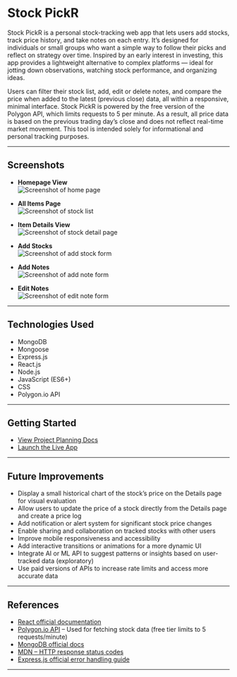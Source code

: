 # Stock PickR

Stock PickR is a personal stock-tracking web app that lets users add stocks, track price history, and take notes on each entry. It’s designed for individuals or small groups who want a simple way to follow their picks and reflect on strategy over time. Inspired by an early interest in investing, this app provides a lightweight alternative to complex platforms — ideal for jotting down observations, watching stock performance, and organizing ideas.

Users can filter their stock list, add, edit or delete notes, and compare the price when added to the latest (previous close) data, all within a responsive, minimal interface. Stock PickR is powered by the free version of the Polygon API, which limits requests to 5 per minute. As a result, all price data is based on the previous trading day’s close and does not reflect real-time market movement. This tool is intended solely for informational and personal tracking purposes.

---

## Screenshots

- **Homepage View**  
  ![Screenshot of home page]()

- **All Items Page**  
  ![Screenshot of stock list ]()

- **Item Details View**  
  ![Screenshot of stock detail page]()

- **Add Stocks**  
  ![Screenshot of add stock form]()

- **Add Notes**  
  ![Screenshot of add note form]()

- **Edit Notes**  
  ![Screenshot of edit note form]()

---

## Technologies Used

- MongoDB
- Mongoose
- Express.js
- React.js
- Node.js
- JavaScript (ES6+)
- CSS
- Polygon.io API

---

## Getting Started

- [View Project Planning Docs](https://trello.com/b/EeIciRkB)
- [Launch the Live App]()

---

## Future Improvements

- Display a small historical chart of the stock’s price on the Details page for visual evaluation
- Allow users to update the price of a stock directly from the Details page and create a price log
- Add notification or alert system for significant stock price changes
- Enable sharing and collaboration on tracked stocks with other users
- Improve mobile responsiveness and accessibility
- Add interactive transitions or animations for a more dynamic UI
- Integrate AI or ML API to suggest patterns or insights based on user-tracked data (exploratory)
- Use paid versions of APIs to increase rate limits and access more accurate data

---

## References

- [React official documentation](https://react.dev/)
- [Polygon.io API](https://polygon.io/docs) – Used for fetching stock data (free tier limits to 5 requests/minute)
- [MongoDB official docs](https://www.mongodb.com/docs/manual/)
- [MDN – HTTP response status codes](https://developer.mozilla.org/en-US/docs/Web/HTTP/Status)
- [Express.js official error handling guide](https://expressjs.com/en/guide/error-handling.html)

---
